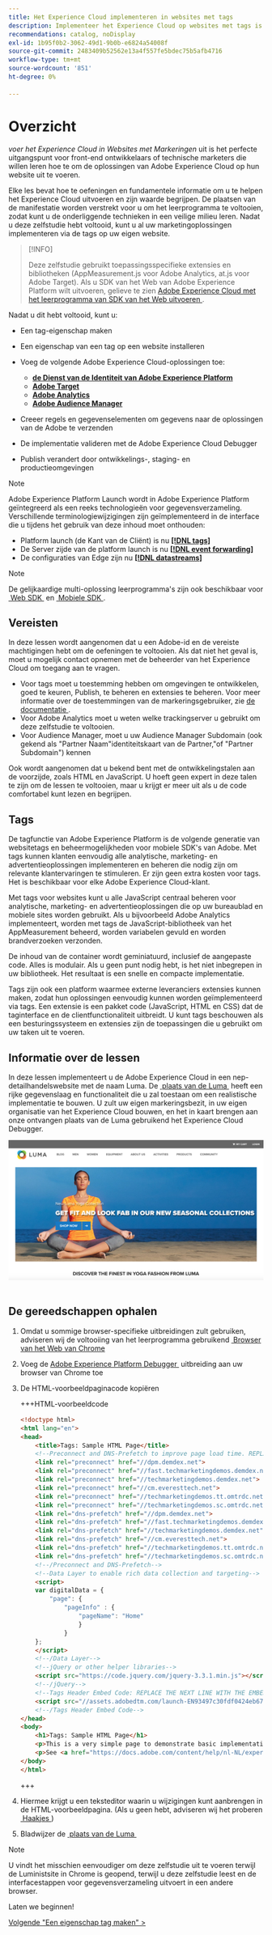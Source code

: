 ```yaml
---
title: Het Experience Cloud implementeren in websites met tags
description: Implementeer het Experience Cloud op websites met tags is het perfecte startpunt voor professionele ontwikkelaars of technische marketers die willen leren hoe ze de Adobe Experience Cloud-oplossingen op hun website kunnen implementeren.
recommendations: catalog, noDisplay
exl-id: 1b95f0b2-3062-49d1-9b0b-e6824a54008f
source-git-commit: 2483409b52562e13a4f557fe5bdec75b5afb4716
workflow-type: tm+mt
source-wordcount: '851'
ht-degree: 0%

---
```


# Overzicht

_voer het Experience Cloud in Websites met Markeringen_ uit is het perfecte uitgangspunt voor front-end ontwikkelaars of technische marketers die willen leren hoe te om de oplossingen van Adobe Experience Cloud op hun website uit te voeren.

Elke les bevat hoe te oefeningen en fundamentele informatie om u te helpen het Experience Cloud uitvoeren en zijn waarde begrijpen.  De plaatsen van de manifestatie worden verstrekt voor u om het leerprogramma te voltooien, zodat kunt u de onderliggende technieken in een veilige milieu leren. Nadat u deze zelfstudie hebt voltooid, kunt u al uw marketingoplossingen implementeren via de tags op uw eigen website.

>[!INFO]
>
>Deze zelfstudie gebruikt toepassingsspecifieke extensies en bibliotheken (AppMeasurement.js voor Adobe Analytics, at.js voor Adobe Target). Als u SDK van het Web van Adobe Experience Platform wilt uitvoeren, gelieve te zien [&#x200B; Adobe Experience Cloud met het leerprogramma van SDK van het Web uitvoeren &#x200B;](/help/tutorial-web-sdk/overview.md).


Nadat u dit hebt voltooid, kunt u:

* Een tag-eigenschap maken

* Een eigenschap van een tag op een website installeren

* Voeg de volgende Adobe Experience Cloud-oplossingen toe:
   * **[de Dienst van de Identiteit van Adobe Experience Platform](id-service.md)**
   * **[Adobe Target](target.md)**
   * **[Adobe Analytics](analytics.md)**
   * **[Adobe Audience Manager](audience-manager.md)**

* Creeer regels en gegevenselementen om gegevens naar de oplossingen van de Adobe te verzenden

* De implementatie valideren met de Adobe Experience Cloud Debugger

* Publish verandert door ontwikkelings-, staging- en productieomgevingen

>[!NOTE]
>
>Adobe Experience Platform Launch wordt in Adobe Experience Platform geïntegreerd als een reeks technologieën voor gegevensverzameling. Verschillende terminologiewijzigingen zijn geïmplementeerd in de interface die u tijdens het gebruik van deze inhoud moet onthouden:
>
> * Platform launch (de Kant van de Cliënt) is nu **[[!DNL tags]](https://experienceleague.adobe.com/docs/experience-platform/tags/home.html?lang=nl)**
> * De Server zijde van de platform launch is nu **[[!DNL event forwarding]](https://experienceleague.adobe.com/docs/experience-platform/tags/event-forwarding/overview.html?lang=nl-NL)**
> * De configuraties van Edge zijn nu **[[!DNL datastreams]](https://experienceleague.adobe.com/docs/experience-platform/edge/fundamentals/datastreams.html?lang=nl-NL)**

>[!NOTE]
>
>De gelijkaardige multi-oplossing leerprogramma&#39;s zijn ook beschikbaar voor [&#x200B; Web SDK &#x200B;](../tutorial-web-sdk/overview.md) en [&#x200B; Mobiele SDK &#x200B;](../tutorial-mobile-sdk/overview.md).

## Vereisten

In deze lessen wordt aangenomen dat u een Adobe-id en de vereiste machtigingen hebt om de oefeningen te voltooien. Als dat niet het geval is, moet u mogelijk contact opnemen met de beheerder van het Experience Cloud om toegang aan te vragen.

* Voor tags moet u toestemming hebben om omgevingen te ontwikkelen, goed te keuren, Publish, te beheren en extensies te beheren. Voor meer informatie over de toestemmingen van de markeringsgebruiker, zie [&#x200B; de documentatie &#x200B;](https://experienceleague.adobe.com/docs/experience-platform/tags/admin/user-permissions.html?lang=nl-NL).
* Voor Adobe Analytics moet u weten welke trackingserver u gebruikt om deze zelfstudie te voltooien.
* Voor Audience Manager, moet u uw Audience Manager Subdomain (ook gekend als &quot;Partner Naam&quot;identiteitskaart van de Partner,&quot;of &quot;Partner Subdomain&quot;) kennen

Ook wordt aangenomen dat u bekend bent met de ontwikkelingstalen aan de voorzijde, zoals HTML en JavaScript. U hoeft geen expert in deze talen te zijn om de lessen te voltooien, maar u krijgt er meer uit als u de code comfortabel kunt lezen en begrijpen.

## Tags

De tagfunctie van Adobe Experience Platform is de volgende generatie van websitetags en beheermogelijkheden voor mobiele SDK&#39;s van Adobe. Met tags kunnen klanten eenvoudig alle analytische, marketing- en advertentieoplossingen implementeren en beheren die nodig zijn om relevante klantervaringen te stimuleren. Er zijn geen extra kosten voor tags. Het is beschikbaar voor elke Adobe Experience Cloud-klant.

Met tags voor websites kunt u alle JavaScript centraal beheren voor analytische, marketing- en advertentieoplossingen die op uw bureaublad en mobiele sites worden gebruikt. Als u bijvoorbeeld Adobe Analytics implementeert, worden met tags de JavaScript-bibliotheek van het AppMeasurement beheerd, worden variabelen gevuld en worden brandverzoeken verzonden.

De inhoud van de container wordt geminiatuurd, inclusief de aangepaste code. Alles is modulair. Als u geen punt nodig hebt, is het niet inbegrepen in uw bibliotheek. Het resultaat is een snelle en compacte implementatie.

Tags zijn ook een platform waarmee externe leveranciers extensies kunnen maken, zodat hun oplossingen eenvoudig kunnen worden geïmplementeerd via tags. Een extensie is een pakket code (JavaScript, HTML en CSS) dat de taginterface en de clientfunctionaliteit uitbreidt. U kunt tags beschouwen als een besturingssysteem en extensies zijn de toepassingen die u gebruikt om uw taken uit te voeren.

## Informatie over de lessen

In deze lessen implementeert u de Adobe Experience Cloud in een nep-detailhandelswebsite met de naam Luma. De [&#x200B; plaats van de Luma &#x200B;](https://luma.enablementadobe.com/content/luma/us/en.html) heeft een rijke gegevenslaag en functionaliteit die u zal toestaan om een realistische implementatie te bouwen. U zult uw eigen markeringsbezit, in uw eigen organisatie van het Experience Cloud bouwen, en het in kaart brengen aan onze ontvangen plaats van de Luma gebruikend het Experience Cloud Debugger.

[![&#x200B; Website Luma &#x200B;](images/overview-luma.png) &#x200B;](https://luma.enablementadobe.com/content/luma/us/en.html)

## De gereedschappen ophalen

1. Omdat u sommige browser-specifieke uitbreidingen zult gebruiken, adviseren wij de voltooiing van het leerprogramma gebruikend [&#x200B; Browser van het Web van Chrome &#x200B;](https://www.google.com/chrome/)
1. Voeg de [&#x200B; Adobe Experience Platform Debugger &#x200B;](https://chromewebstore.google.com/detail/adobe-experience-platform/bfnnokhpnncpkdmbokanobigaccjkpob) uitbreiding aan uw browser van Chrome toe
1. De HTML-voorbeeldpaginacode kopiëren

   +++HTML-voorbeeldcode

   ```html
   <!doctype html>
   <html lang="en">
   <head>
       <title>Tags: Sample HTML Page</title>
       <!--Preconnect and DNS-Prefetch to improve page load time. REPLACE "techmarketingdemos" WITH YOUR OWN AAM PARTNER ID, TARGET CLIENT CODE, AND ANALYTICS TRACKING SERVER-->
       <link rel="preconnect" href="//dpm.demdex.net">
       <link rel="preconnect" href="//fast.techmarketingdemos.demdex.net">
       <link rel="preconnect" href="//techmarketingdemos.demdex.net">
       <link rel="preconnect" href="//cm.everesttech.net">
       <link rel="preconnect" href="//techmarketingdemos.tt.omtrdc.net">
       <link rel="preconnect" href="//techmarketingdemos.sc.omtrdc.net">
       <link rel="dns-prefetch" href="//dpm.demdex.net">
       <link rel="dns-prefetch" href="//fast.techmarketingdemos.demdex.net">
       <link rel="dns-prefetch" href="//techmarketingdemos.demdex.net">
       <link rel="dns-prefetch" href="//cm.everesttech.net">
       <link rel="dns-prefetch" href="//techmarketingdemos.tt.omtrdc.net">
       <link rel="dns-prefetch" href="//techmarketingdemos.sc.omtrdc.net">
       <!--/Preconnect and DNS-Prefetch-->
       <!--Data Layer to enable rich data collection and targeting-->
       <script>
       var digitalData = {
           "page": {
               "pageInfo" : {
                   "pageName": "Home"
                   }
               }
       };
       </script>
       <!--/Data Layer-->
       <!--jQuery or other helper libraries-->
       <script src="https://code.jquery.com/jquery-3.3.1.min.js"></script>
       <!--/jQuery-->
       <!--Tags Header Embed Code: REPLACE THE NEXT LINE WITH THE EMBED CODE FROM YOUR OWN DEVELOPMENT ENVIRONMENT-->
       <script src="//assets.adobedtm.com/launch-EN93497c30fdf0424eb678d5f4ffac66dc.min.js" async></script>
       <!--/Tags Header Embed Code-->
   </head>
   <body>
       <h1>Tags: Sample HTML Page</h1>
       <p>This is a very simple page to demonstrate basic implementation concepts of Tags</p>
       <p>See <a href="https://docs.adobe.com/content/help/nl-NL/experience-cloud/implementing-in-websites-with-launch/index.html">Implementing the Experience Cloud in Websites with Tags</a> for the complete tutorial</p>
   </body>
   </html>
   ```

   +++

1. Hiermee krijgt u een teksteditor waarin u wijzigingen kunt aanbrengen in de HTML-voorbeeldpagina. (Als u geen hebt, adviseren wij het proberen [&#x200B; Haakjes &#x200B;](https://brackets.io/))
1. Bladwijzer de [&#x200B; plaats van de Luma &#x200B;](https://luma.enablementadobe.com/content/luma/us/en.html)

>[!NOTE]
>
>U vindt het misschien eenvoudiger om deze zelfstudie uit te voeren terwijl de Luministsite in Chrome is geopend, terwijl u deze zelfstudie leest en de interfacestappen voor gegevensverzameling uitvoert in een andere browser.

Laten we beginnen!

[Volgende &quot;Een eigenschap tag maken&quot; >](create-a-property.md)
